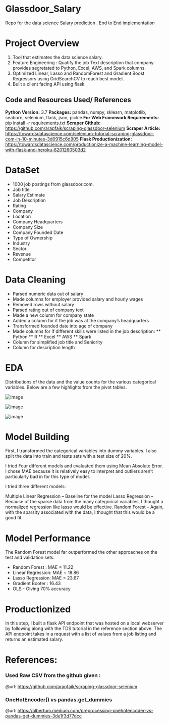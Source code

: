 # Glassdoor_Salary
Repo for the data science Salary prediction . End to End implementation

# Project Overview
1. Tool that estimates the data science salary.
2. Feature Engineering : Quatify the job Text description that company provides segretated to Python, Excel, AWS, and Spark columns.
3. Optimized Linear, Lasso and RandomForest and Gradient Boost Regressors using GridSearchCV to reach best model.
4. Bulit a client facing API using flask.

## Code and Resources Used/ References
**Python Version:** 3.7
**Packages:** pandas, numpy, sklearn, matplotlib, seaborn, selenium, flask, json, pickle
**For Web Framework Requirements:** pip install -r requirements.txt
**Scraper Github:** https://github.com/arapfaik/scraping-glassdoor-selenium
**Scraper Article:** https://towardsdatascience.com/selenium-tutorial-scraping-glassdoor-com-in-10-minutes-3d0915c6d905
**Flask Productionization:** https://towardsdatascience.com/productionize-a-machine-learning-model-with-flask-and-heroku-8201260503d2

# DataSet
*  1000 job postings from glassdoor.com.
*  Job title
*  Salary Estimate
*  Job Description
*  Rating
*  Company
*  Location
*  Company Headquarters
*  Company Size
*  Company Founded Date
*  Type of Ownership
*  Industry
*  Sector
*  Revenue
*  Competitor

# Data Cleaning

*  Parsed numeric data out of salary
*  Made columns for employer provided salary and hourly wages
*  Removed rows without salary
*  Parsed rating out of company text
*  Made a new column for company state
*  Added a column for if the job was at the company’s headquarters
*  Transformed founded date into age of company
*  Made columns for if different skills were listed in the job description:
**    Python
**    R
**    Excel
**    AWS
**    Spark
*  Column for simplified job title and Seniority
*  Column for description length

# EDA
Distributions of the data and the value counts for the various categorical variables. Below are a few highlights from the pivot tables.

![image](https://user-images.githubusercontent.com/52231226/122258605-d7068880-ceee-11eb-9513-fb2129c7469f.png)

![image](https://user-images.githubusercontent.com/52231226/122258620-dcfc6980-ceee-11eb-89db-b56f993e2858.png)

![image](https://user-images.githubusercontent.com/52231226/122258639-e38ae100-ceee-11eb-965f-c6a80e972a2b.png)

# Model Building
First, I transformed the categorical variables into dummy variables. I also split the data into train and tests sets with a test size of 20%.

I tried Four different models and evaluated them using Mean Absolute Error. I chose MAE because it is relatively easy to interpret and outliers aren’t particularly bad in for this type of model.

I tried three different models:

Multiple Linear Regression – Baseline for the model
Lasso Regression – Because of the sparse data from the many categorical variables, I thought a normalized regression like lasso would be effective.
Random Forest – Again, with the sparsity associated with the data, I thought that this would be a good fit.

# Model Performance
The Random Forest model far outperformed the other approaches on the test and validation sets.

*  Random Forest : MAE = 11.22
*  Linear Regression: MAE = 18.86
*  Lasso Regression: MAE = 23.67
*  Gradient Booter : 16.43
*  OLS - Giving 70% accuracy

# Productionized
In this step, I built a flask API endpoint that was hosted on a local webserver by following along with the TDS tutorial in the reference section above. The API endpoint takes in a request with a list of values from a job listing and returns an estimated salary.


# References:
### Used Raw CSV from the github given :
@url: https://github.com/arapfaik/scraping-glassdoor-selenium


### OneHotEncoder() vs pandas.get_dummies
@url: https://albertum.medium.com/preprocessing-onehotencoder-vs-pandas-get-dummies-3de1f3d77dcc
